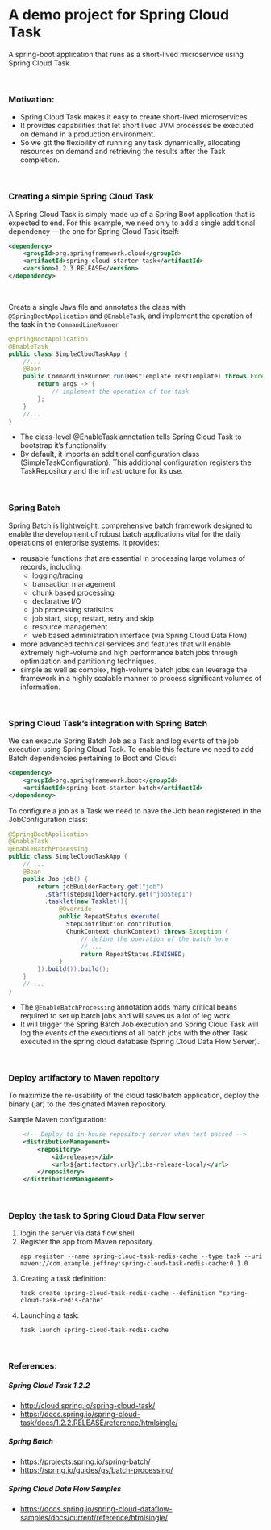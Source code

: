 # A demo project for Spring Cloud Task
A spring-boot application that runs as a short-lived microservice using Spring Cloud Task.

<br/>

### Motivation:
- Spring Cloud Task makes it easy to create short-lived microservices. 
- It provides capabilities that let short lived JVM processes be executed 
on demand in a production environment.
- So we gtt the flexibility of running any task dynamically, allocating 
resources on demand and retrieving the results after the Task completion.

<br/>

### Creating a simple Spring Cloud Task
A Spring Cloud Task is simply made up of a Spring Boot application that is 
expected to end. For this example, we need only to add a single additional 
dependency — the one for Spring Cloud Task itself:
```xml
<dependency>
    <groupId>org.springframework.cloud</groupId>
    <artifactId>spring-cloud-starter-task</artifactId>
    <version>1.2.3.RELEASE</version>
</dependency>
```

<br/>

Create a single Java file and annotates the class with `@SpringBootApplication` 
and `@EnableTask`, and implement the operation of the task in 
the `CommandLineRunner` 
```java
@SpringBootApplication
@EnableTask
public class SimpleCloudTaskApp {
	//...
	@Bean
	public CommandLineRunner run(RestTemplate restTemplate) throws Exception {
		return args -> {
			// implement the operation of the task
		};
	}
	//...
}
```
- The class-level @EnableTask annotation tells Spring Cloud Task to bootstrap 
it’s functionality
- By default, it imports an additional configuration class 
(SimpleTaskConfiguration). This additional configuration registers the 
TaskRepository and the infrastructure for its use.

<br/>

### Spring Batch
Spring Batch is lightweight, comprehensive batch framework designed to enable the development 
of robust batch applications vital for the daily operations of enterprise systems. It provides: 
- reusable functions that are essential in processing large volumes of records, 
including: 
    - logging/tracing 
    - transaction management 
    - chunk based processing
    - declarative I/O
    - job processing statistics 
    - job start, stop, restart, retry and skip 
    - resource management
    - web based administration interface (via Spring Cloud Data Flow)
- more advanced technical services and features that will enable extremely 
high-volume and high performance batch jobs through optimization and partitioning 
techniques. 
- simple as well as complex, high-volume batch jobs can leverage the framework 
in a highly scalable manner to process significant volumes of information.

<br/>

### Spring Cloud Task’s integration with Spring Batch
We can execute Spring Batch Job as a Task and log events of the job execution using 
Spring Cloud Task. To enable this feature we need to add Batch dependencies pertaining 
to Boot and Cloud:

```xml
<dependency>
    <groupId>org.springframework.boot</groupId>
    <artifactId>spring-boot-starter-batch</artifactId>
</dependency>
```

To configure a job as a Task we need to have the Job bean registered in the JobConfiguration class:
```java
@SpringBootApplication
@EnableTask
@EnableBatchProcessing
public class SimpleCloudTaskApp {
    // ...
    @Bean
    public Job job() {
        return jobBuilderFactory.get("job")
          .start(stepBuilderFactory.get("jobStep1")
          .tasklet(new Tasklet(){
              @Override
              public RepeatStatus execute(
                StepContribution contribution,
                ChunkContext chunkContext) throws Exception {
                    // define the operation of the batch here
                    // ...
                    return RepeatStatus.FINISHED;
              }
        }).build()).build();
    }
    // ...
}
```
- The `@EnableBatchProcessing` annotation adds many critical beans required to set up 
batch jobs and will saves us a lot of leg work. 
- It will trigger the Spring Batch Job execution and Spring Cloud Task will log the 
events of the executions of all batch jobs with the other Task executed in the spring 
cloud database (Spring Cloud Data Flow Server).
<br/>

### Deploy artifactory to Maven repoitory
To maximize the re-usability of the cloud task/batch application, deploy the binary (jar)
to the designated Maven repository.

Sample Maven configuration:
```xml
	<!-- Deploy to in-house repository server when test passed -->
	<distributionManagement>
		<repository>
			<id>releases</id>
			<url>${artifactory.url}/libs-release-local/</url>
		</repository>
	</distributionManagement>
```

<br/>

### Deploy the task to Spring Cloud Data Flow server
1. login the server via data flow shell
2. Register the app from Maven repository
   ```
   app register --name spring-cloud-task-redis-cache --type task --uri maven://com.example.jeffrey:spring-cloud-task-redis-cache:0.1.0
   ```
3. Creating a task definition:
   ```
   task create spring-cloud-task-redis-cache --definition "spring-cloud-task-redis-cache"
   ```
4. Launching a task:
   ```
   task launch spring-cloud-task-redis-cache
   ```

<br/>

### References:

##### Spring Cloud Task 1.2.2
- http://cloud.spring.io/spring-cloud-task/
- https://docs.spring.io/spring-cloud-task/docs/1.2.2.RELEASE/reference/htmlsingle/

##### Spring Batch
- https://projects.spring.io/spring-batch/
- https://spring.io/guides/gs/batch-processing/

##### Spring Cloud Data Flow Samples
- https://docs.spring.io/spring-cloud-dataflow-samples/docs/current/reference/htmlsingle/

<br/>